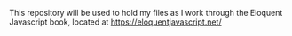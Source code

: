 This repository will be used to hold my files as I work through the Eloquent Javascript book, located at https://eloquentjavascript.net/
